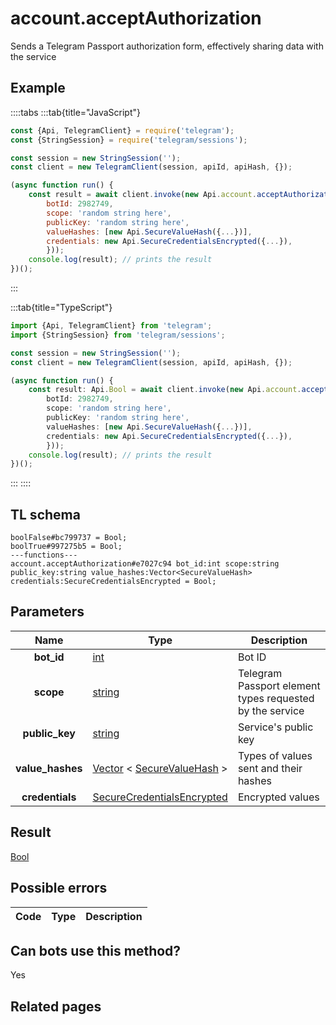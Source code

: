 # account.acceptAuthorization

Sends a Telegram Passport authorization form, effectively sharing data with the service

## Example

::::tabs
:::tab{title="JavaScript"}

```js
const {Api, TelegramClient} = require('telegram');
const {StringSession} = require('telegram/sessions');

const session = new StringSession('');
const client = new TelegramClient(session, apiId, apiHash, {});

(async function run() {
    const result = await client.invoke(new Api.account.acceptAuthorization({
		botId: 2982749,
		scope: 'random string here',
		publicKey: 'random string here',
		valueHashes: [new Api.SecureValueHash({...})],
		credentials: new Api.SecureCredentialsEncrypted({...}),
		}));
    console.log(result); // prints the result
})();

```

:::

:::tab{title="TypeScript"}

```ts
import {Api, TelegramClient} from 'telegram';
import {StringSession} from 'telegram/sessions';

const session = new StringSession('');
const client = new TelegramClient(session, apiId, apiHash, {});

(async function run() {
    const result: Api.Bool = await client.invoke(new Api.account.acceptAuthorization({
		botId: 2982749,
		scope: 'random string here',
		publicKey: 'random string here',
		valueHashes: [new Api.SecureValueHash({...})],
		credentials: new Api.SecureCredentialsEncrypted({...}),
		}));
    console.log(result); // prints the result
})();

```

:::
::::

## TL schema

```
boolFalse#bc799737 = Bool;
boolTrue#997275b5 = Bool;
---functions---
account.acceptAuthorization#e7027c94 bot_id:int scope:string public_key:string value_hashes:Vector<SecureValueHash> credentials:SecureCredentialsEncrypted = Bool;
```

## Parameters

|       Name       | Type                                                                                                                      | Description                                              |
| :--------------: | ------------------------------------------------------------------------------------------------------------------------- | -------------------------------------------------------- |
|    **bot_id**    | [int](https://core.telegram.org/type/int)                                                                                 | Bot ID                                                   |
|    **scope**     | [string](https://core.telegram.org/type/string)                                                                           | Telegram Passport element types requested by the service |
|  **public_key**  | [string](https://core.telegram.org/type/string)                                                                           | Service's public key                                     |
| **value_hashes** | [Vector](https://core.telegram.org/type/Vector%20t) < [SecureValueHash](https://core.telegram.org/type/SecureValueHash) > | Types of values sent and their hashes                    |
| **credentials**  | [SecureCredentialsEncrypted](https://core.telegram.org/type/SecureCredentialsEncrypted)                                   | Encrypted values                                         |

## Result

[Bool](https://core.telegram.org/type/Bool)

## Possible errors

| Code | Type | Description |
| :--: | ---- | ----------- |

## Can bots use this method?

Yes

## Related pages
